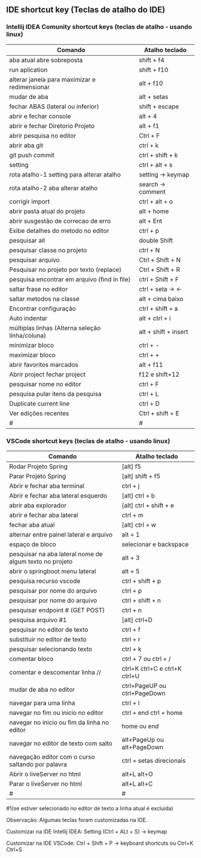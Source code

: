 ## IDE shortcut key (Teclas de atalho do IDE)

### Intellij IDEA Comunity shortcut keys (teclas de atalho - usando linux)

| Comando                                         | Atalho teclado       |
|-------------------------------------------------|----------------------|
| aba atual abre sobreposta                       | shift + f4           |
| run aplication                                  | shift + f10          |
| alterar janela para maximizar e redimensionar   | alt + f10            |
| mudar de aba                                    | alt + setas          |
| fechar ABAS (lateral ou inferior)               | shift + escape       |
| abrir e fechar console                          | alt + 4              |
| abrir e fechar Diretorio Projeto                | alt + f1             |
| abrir pesquisa no editor                        | Ctrl + F             |
| abrir aba git                                   | ctrl + k             |
| git push commit                                 | ctrl + shift + k     |
| setting                                         | ctrl + alt + s       |
| rota atalho-1 setting para alterar atalho       | setting -> keymap    |
| rota atalho-2 aba alterar atalho                | search -> comment    |
| corrigir import                                 | ctrl + alt + o       |
| abrir pasta atual do projeto                    | alt + home           |
| abrir susgestão de correcao de erro             | alt + Ent            |
| Exibe detalhes do metodo no editor              | ctrl + p             |
| pesquisar all                                   | double Shift         |
| pesquisar classe no projeto                     | ctrl + N             |
| pesquisar arquivo                               | Ctrl + Shift + N     |
| Pesquisar no projeto por texto (replace)        | Ctrl + Shift + R     |
| pesquisa encontrar em arquivo (find in file)    | ctrl + Shift + F     |
| saltar frase no editor                          | ctrl + seta -> <-    |
| saltar metodos na classe                        | alt + cima baixo     |
| Encontrar configuração                          | ctrl + shift + a     |
| Auto indentar                                   | alt + ctrl + i       |
| múltiplas linhas (Alterna seleção linha/coluna) | alt + shift + insert |
| minimizar bloco                                 | ctrl + -             |
| maximizar bloco                                 | ctrl + +             |
| abrir favoritos marcados                        | alt + f11            |
| Abrir project fechar project                    | f12 e shift+12       |
| pesquisar nome no editor                        | ctrl + F             |
| pesquisa pular itens da pesquisa                | ctrl + L             |
| Duplicate current line                          | ctrl + D             |
| Ver edições recentes                            | Ctrl + shift + E     |
| #                                               | #                    |


 ### VSCode shortcut keys (teclas de atalho - usando linux)

| Comando                                                 | Atalho teclado                |
|---------------------------------------------------------|-------------------------------|
| Rodar Projeto Spring                                    | [alt] f5                      |
| Parar Projeto Spring                                    | [alt] shift + f5              |
| Abrir e fechar aba terminal                             | ctrl + j                      |
| Abrir e fechar aba lateral esquerdo                     | [alt] ctrl + b                |
| abrir aba explorador                                    | [alt] ctrl + shift + e        |
| abrir e fechar aba lateral                              | ctrl + m                      |
| fechar aba atual                                        | [alt] ctrl + w                |
| alternar entre painel lateral e arquivo                 | alt + 1                       |
| espaço de bloco                                         | selecionar e backspace        |
| pesquisar na aba lateral nome de algum texto no projeto | alt + 3                       |
| abrir o springboot menu lateral                         | alt + 5                       |
| pesquisa recurso vscode                                 | ctrl + shift + p              |
| pesquisar por nome do arquivo                           | ctrl + p                      |
| pesquisar por nome do arquivo                           | ctrl + shift + n              |
| pesquisar endpoint # (GET POST)                         | ctrl + n                      |
| pesquisa arquivo #1                                     | [alt] ctrl+D                  |
| pesquisar no editor de texto                            | ctrl + f                      |
| substituir no editor de texto                           | ctrl + r                      |
| pesquisar selecionando texto                            | ctrl + k                      |
| comentar bloco                                          | ctrl + 7 ou ctrl + /          |
| comentar e descomentar linha //                         | ctrl+K ctrl+C e ctrl+K ctrl+U |
| mudar de aba no editor                                  | ctrl+PageUP ou ctrl+PageDown  |
| navegar para uma linha                                  | ctrl + l                      |
| navegar no fim ou inicio no editor                      | ctrl + end ctrl + home        |
| navegar no inicio ou fim da linha no editor             | home ou end                   |
| navegar no editor de texto com salto                    | alt+PageUp ou alt+PageDown    |
| navegação editor com o curso saltando por palavra       | ctrl + setas direcionais      |
| Abrir o liveServer no html                              | alt+L alt+O                   |
| Parar o liveServer no html                              | alt+L alt+C                   |
| #                                                       | #                             |
#1(se estiver selecionado no editor de texto a linha atual é excluida)

Observação: Algumas teclas foram customizadas na IDE.

Customizar na IDE Intellij IDEA: Setting (Ctrl + ALt + S) -> keymap

Customizar na IDE VSCode: Ctrl + Shift + P -> keyboard shortcuts ou Ctrl+K Ctrl+S 
